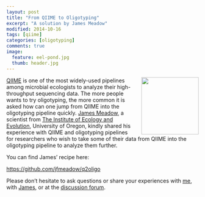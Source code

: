 ```yaml
---
layout: post
title: "From QIIME to Oligotyping"
excerpt: "A solution by James Meadow"
modified: 2014-10-16
tags: [qiime]
categories: [oligotyping]
comments: true
image:
  feature: eel-pond.jpg
  thumb: header.jpg
---
```


<img src="{{ site.url }}/images/oligotyping/james.meadow-240x300.jpg" width="150" style="float: right; margin-left: 20px;">

[QIIME](http://qiime.org/) is one of the most widely-used pipelines among microbial ecologists to analyze their high-throughput sequencing data. The more people wants to try oligotyping, the more common it is asked how can one jump from QIIME into the oligotyping pipeline quickly. [James Meadow](http://scholar.google.com/citations?user=_OIfYf4AAAAJ), a scientist from [The Institute of Ecology and Evolution](http://ie2.uoregon.edu/), University of Oregon, kindly shared his experience with QIIME and oligotyping pipelines for researchers who wish to take some of their data from QIIME into the oligotyping pipeline to analyze them further.

You can find James’ recipe here:

[https://github.com/jfmeadow/q2oligo
](https://github.com/jfmeadow/q2oligo)

Please don’t hesitate to ask questions or share your experiences with [me](http://meren.org/research/), with [James](http://jamesmeadow.wordpress.com/), or at the [discussion forum](https://groups.google.com/forum/#!forum/oligotyping).